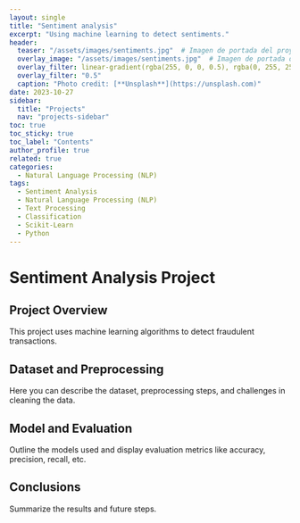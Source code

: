 ```yaml
---
layout: single
title: "Sentiment analysis"
excerpt: "Using machine learning to detect sentiments."
header:
  teaser: "/assets/images/sentiments.jpg"  # Imagen de portada del proyecto
  overlay_image: "/assets/images/sentiments.jpg"  # Imagen de portada del proyecto
  overlay_filter: linear-gradient(rgba(255, 0, 0, 0.5), rgba(0, 255, 255, 0.5))
  overlay_filter: "0.5"
  caption: "Photo credit: [**Unsplash**](https://unsplash.com)"
date: 2023-10-27
sidebar:
  title: "Projects"
  nav: "projects-sidebar"
toc: true
toc_sticky: true
toc_label: "Contents"
author_profile: true
related: true
categories:
  - Natural Language Processing (NLP)
tags:
  - Sentiment Analysis
  - Natural Language Processing (NLP)
  - Text Processing
  - Classification
  - Scikit-Learn
  - Python
---
```


# Sentiment Analysis Project

## Project Overview
This project uses machine learning algorithms to detect fraudulent transactions.

<!-- 

-  Construye un modelo que analice el sentimiento de reseñas de productos o tweets.
	•	Ingeniería de características: Trabaja en mejorar la calidad de los datos de entrada.
	•	Tuning de hiperparámetros: Experimenta con la búsqueda de hiperparámetros (Grid Search, Random Search) y técnicas como optimización bayesiana.

 -->

<!-- 

Puedes encontrar datasets en plataformas como Kaggle, UCI Machine Learning Repository, o los datasets de Google.

b) Estructura tus proyectos profesionalmente

Organiza bien tus proyectos para que otros puedan seguirlos fácilmente. Usa notebooks como Jupyter para exploración, pero también incluye scripts bien organizados cuando sea necesario para demostrar buenas prácticas de ingeniería.

c) Enfócate en la escalabilidad y eficiencia

Google se preocupa mucho por la escalabilidad. Trabaja en proyectos donde puedas manejar grandes volúmenes de datos o resolver problemas de optimización. Por ejemplo:

	•	Procesa datasets grandes con Apache Spark o Dask.
	•	Implementa modelos eficientes y evalúa su desempeño en entornos de producción simulados.

d) Deploy en la nube

Aprender a desplegar modelos en la nube es un gran plus. Familiarízate con Google Cloud Platform (GCP) o AWS. Puedes desplegar modelos con servicios como TensorFlow Serving, Flask o FastAPI en plataformas como Google Cloud AI o AWS SageMaker.

e) Documentación y GitHub

Publica tus proyectos en GitHub con una buena documentación. Esto mostrará a los reclutadores que sabes cómo trabajar en entornos colaborativos y que eres organizado. 
 -->

<!-- 
a) Competencias en algoritmos y estructuras de datos

Google es famoso por hacer preguntas de algoritmos y estructuras de datos en las entrevistas. Dedica tiempo a practicar en plataformas como:

	•	LeetCode
	•	HackerRank
	•	Codeforces

Trabaja en problemas de búsqueda binaria, árboles, listas enlazadas, algoritmos de grafos y dinámica de programación.

b) Sistemas distribuidos y arquitectura de software

Para roles en Machine Learning Engineer, es importante comprender cómo escalar y desplegar sistemas de ML. Familiarízate con:

	•	Sistemas distribuidos
	•	Microservicios
	•	Gestión de pipelines de datos

Usa frameworks como Airflow o Kubeflow para orquestar pipelines de machine learning.

c) Entrevistas técnicas

Las entrevistas en Google suelen incluir:

	1.	Coding challenges: Preguntas de algoritmos y estructuras de datos.
	2.	Preguntas de diseño de sistemas: Piensa en cómo diseñarías un sistema distribuido escalable para algún servicio de Google (como Gmail o Google Maps).
	3.	Entrevistas de machine learning: Prepárate para explicar conceptos teóricos como regularización, overfitting, gradient descent, etc.
	4.	Behavioral interviews: Prepara respuestas para preguntas sobre cómo manejas problemas complejos, trabajas en equipo o cómo enfrentas situaciones de incertidumbre.

5. Recursos útiles

	•	Coursera: Cursos como el de Deep Learning Specialization de Andrew Ng.
	•	Fast.ai: Excelente para aprender deep learning.
	•	Kaggle: Participa en competiciones para aplicar tus habilidades.
	•	Machine Learning de Google Cloud: Conoce las herramientas que usa Google.
	•	Libros recomendados: “Deep Learning with Python”, “Hands-On Machine Learning with Scikit-Learn, Keras, and TensorFlow”.
 -->


<!-- 
3. Big Data y Procesamiento Distribuido

	•	Apache Spark: Es una de las herramientas más utilizadas para procesar grandes volúmenes de datos. Spark permite el procesamiento distribuido en clusters, lo cual es fundamental cuando trabajas con datasets que no caben en la memoria de una sola máquina.
	•	Hadoop: Aunque menos usado en ciencia de datos moderna, sigue siendo relevante para almacenar grandes volúmenes de datos no estructurados.
 -->

 <!-- 
 6. Cloud Computing y Deploy de Modelos

	•	Google Cloud Platform (GCP): Familiarízate con GCP, ya que Google lo usa internamente. Aprende a usar Google AI Platform, BigQuery (para grandes volúmenes de datos) y Cloud Storage.
	•	AWS o Microsoft Azure: Aunque Google Cloud es útil para Google, tener experiencia con AWS o Azure también es valioso.
	•	Docker: Para empaquetar aplicaciones y modelos en contenedores que pueden desplegarse en diferentes entornos sin problemas.
	•	Kubernetes: Para orquestar la implementación de aplicaciones en contenedores a gran escala.

Consejos:

	•	Aprende a desplegar modelos de machine learning como microservicios usando frameworks como Flask o FastAPI, y luego despliega esos servicios en la nube usando Google Cloud Run o AWS Lambda.
	•	Usa Docker para empaquetar tu modelo en un contenedor:

7. Herramientas de Versionado y Control de Proyectos

	•	Git y GitHub: El control de versiones es esencial en cualquier entorno profesional. Usa Git para gestionar versiones de tus proyectos y GitHub para colaborar y mostrar tus proyectos.
	•	DVC (Data Version Control): Para versionar datasets y experimentos, lo cual es útil en proyectos de machine learning donde los datos cambian constantemente.

Qué deberías saber:

	•	Python: Comprende conceptos fundamentales como estructuras de datos, funciones, y objetos, además de las bibliotecas clave para ciencia de datos (pandas, numpy).
	•	R: Familiarízate con la sintaxis básica, manipulación de datos (dplyr), y visualización de datos (ggplot2), especialmente si te interesa trabajar en análisis estadístico o académico.

4. Big Data y Procesamiento Distribuido: Apache Spark, Hadoop

Para procesar grandes volúmenes de datos, Apache Spark es el estándar.

Dónde aprender:

	•	Big Data Fundamentals (Coursera): Curso de introducción a Big Data y procesamiento distribuido.
	•	Apache Spark:
	•	Databricks Academy: Cursos gratuitos para Spark en Data Science.
	•	Big Data with Spark and Python (Udemy): Curso accesible que cubre Spark desde cero.
	•	Hadoop:
	•	The Ultimate Hands-On Hadoop (Udemy): Curso completo sobre Hadoop y su ecosistema.

Qué deberías saber:

	•	Spark: Conceptos de RDD, DataFrames en Spark, y cómo ejecutar transformaciones y acciones en datos distribuidos.
	•	Hadoop: Estructura del sistema HDFS, MapReduce, y ecosistema Hadoop.

5. SQL y Bases de Datos NoSQL: SQL, MongoDB

Es vital tener habilidades sólidas en SQL y comprensión de bases de datos NoSQL para datos no estructurados.

Dónde aprender:

	•	SQL:
	•	SQL for Data Science (Coursera): Curso enfocado en SQL para ciencia de datos.
	•	SQL Essentials (DataCamp): Curso de introducción con ejercicios interactivos.
	•	MongoDB:
	•	MongoDB University: Cursos gratuitos ofrecidos por MongoDB.
	•	DataCamp: Introduction to MongoDB: Curso introductorio sobre NoSQL.

Qué deberías saber:

	•	SQL: Conocer SELECT, JOIN, GROUP BY, subqueries y optimización de consultas.
	•	MongoDB: Sintaxis básica de consultas NoSQL y estructuras de documentos JSON.

7. Cloud Computing y Deploy de Modelos: GCP, AWS, Docker, Kubernetes

Las empresas de tecnología utilizan ampliamente los servicios en la nube y la contenedorización para desplegar modelos.

Dónde aprender:

	•	Google Cloud Platform (GCP):
	•	Google Cloud Training: Cursos gratuitos de Google, incluyendo introducción a BigQuery y AI Platform.
	•	Coursera: Data Engineering on GCP: Especialización en ingeniería de datos y ML en GCP.
	•	AWS:
	•	AWS Training and Certification: Cursos gratuitos y laboratorios prácticos.
	•	Docker y Kubernetes:
	•	Docker for Beginners (Udemy): Curso básico de Docker.
	•	Kubernetes for Data Scientists (Coursera): Curso sobre Kubernetes orientado a data science.

Qué deberías saber:

	•	GCP y AWS: Comprender los servicios de almacenamiento (BigQuery, S3), y AI Platform o SageMaker para modelado.
	•	Docker: Creación de contenedores, imágenes, y redes en Docker.
	•	Kubernetes: Conceptos básicos de orquestación de contenedores y creación de clusters.

8. Versionado y Control de Proyectos: Git, GitHub, DVC

Para trabajo colaborativo, Git es esencial, y DVC es útil para versionar datos y modelos.

Dónde aprender:

	•	Git y GitHub:
	•	Udacity: Version Control with Git: Curso gratuito de Git.
	•	Data Version Control (DVC):
	•	DVC Documentation: Documentación oficial de DVC, con ejemplos y tutoriales.

Qué deberías saber:

	•	Git: Flujo de trabajo con commits, ramas, merges, y resolución de conflictos.
	•	GitHub: Publicación de proyectos y colaboración.
	•	DVC: Versionado de datasets y pipelines en ML.
  -->


## Dataset and Preprocessing
Here you can describe the dataset, preprocessing steps, and challenges in cleaning the data.


<!-- 
Proyecto 1: Análisis de Sentimiento en Texto (NLP)

Objetivo: Crear un modelo que pueda clasificar reseñas de productos en positivo, negativo o neutral, usando análisis de sentimiento.

Paso a Paso

	1.	Definición del Problema y Recolección de Datos
	•	Objetivo: Crear un clasificador de sentimiento basado en reseñas de productos.
	•	Datos: Puedes usar datasets de reseñas, como el de Amazon o Yelp, disponibles en Kaggle, UCI Machine Learning Repository, o datasets de Hugging Face.
	2.	Exploración de Datos y Limpieza
	•	Realiza un análisis exploratorio inicial para entender la distribución de las clases (positivo, negativo, neutral).
	•	Limpieza de Texto:
	•	Convierte el texto a minúsculas, elimina signos de puntuación, URLs y caracteres especiales.
	•	Tokenización: Divide el texto en palabras individuales.
	•	Stop Words: Elimina palabras irrelevantes (como “el”, “de”, “un”).
	3.	Preprocesamiento Avanzado
	•	Vectorización: Usa CountVectorizer o TF-IDF para convertir texto a valores numéricos.
	•	Embeddings: Para mejorar el desempeño, usa embeddings preentrenados como Word2Vec o GloVe.
	•	Modelo Transformer (opcional): Si deseas un enfoque más avanzado, utiliza modelos preentrenados como BERT de Hugging Face.
	4.	Entrenamiento del Modelo
	•	Prueba varios modelos, como Naive Bayes, Support Vector Machines (SVM) y Redes Neuronales.
	•	Compara el desempeño de los modelos usando métricas como accuracy, precision, recall y f1-score.
	5.	Evaluación y Mejora
	•	Evalúa el modelo usando una matriz de confusión y métricas de clasificación.
	•	Optimización de hiperparámetros: Usa técnicas como Grid Search o Random Search para mejorar el rendimiento.
	6.	Despliegue y Visualización
	•	Crea un API con Flask o FastAPI para recibir texto como entrada y devolver el sentimiento.
	•	Crea un dashboard interactivo (usando Plotly Dash o Streamlit) para mostrar visualmente las predicciones y métricas.
 -->

## Model and Evaluation
Outline the models used and display evaluation metrics like accuracy, precision, recall, etc.

<!-- 
Consejos Generales para el Desarrollo de Proyectos de Ciencia de Datos

	1.	Documenta Todo el Proceso: Desde la recolección de datos hasta el despliegue, anota decisiones y explica el porqué de cada elección (puedes usar Markdown en Jupyter Notebooks).
	2.	Itera en el Desarrollo del Modelo: Enfócate primero en construir un modelo base y luego optimízalo. Asegúrate de evaluar cada cambio.
	3.	Visualización y Comunicación de Resultados: La visualización es clave en ciencia de datos. Para los tres proyectos, usa gráficos para mostrar el rendimiento del modelo, ejemplos de predicciones y métricas.
	4.	Manejo de Datos: Almacena los datos de entrenamiento y prueba de manera organizada para poder acceder y reutilizar los mismos conjuntos en experimentos futuros.
	5.	Versión de Datos y Modelos: Utiliza DVC o Git-LFS si trabajas con grandes volúmenes de datos. Esto te ayudará a rastrear cambios y replicar experimentos.
	6.	Prepara tu Portafolio: Publica el código en GitHub con una explicación detallada de cada proyecto, incluyendo README y guías de instalación y uso. Esto demuestra tus habilidades técnicas y tu capacidad para documentar y comunicar.
	7.	Despliegue y Mantenimiento: Experimenta desplegando tus modelos en la nube (usando servicios gratuitos de GCP o AWS) y mantén tu API activa y actualizada para mostrarla en entrevistas o a reclutadores.
 -->

<!-- // ![ROC Curve](/assets/images/fraud_detection_roc.png) -->

## Conclusions
Summarize the results and future steps.

<!-- 
Proyecto: Clasificación de Sentimiento en Reseñas de Productos (NLP)

Objetivo: Construir un modelo de machine learning para clasificar reseñas de productos en positivo, neutral o negativo, utilizando un enfoque de Procesamiento de Lenguaje Natural (NLP).

Paso 1: Definición del Problema y Recopilación de Datos

	1.	Definir el objetivo:
	•	Queremos que el modelo clasifique una reseña en tres categorías: positivo, negativo o neutral.
	•	Ejemplo de uso: una empresa podría usar este modelo para monitorear la satisfacción del cliente en tiempo real.
	2.	Obtén los datos:
	•	Usaremos datasets que contengan reseñas etiquetadas. Ejemplos incluyen:
	•	Amazon Customer Reviews en Kaggle.
	•	Yelp Review Dataset.
	•	IMDb Movie Reviews.
	3.	Explora el dataset y define el flujo de procesamiento de datos:
	•	Carga el dataset y visualiza las primeras filas.
	•	Identifica las columnas importantes: texto de la reseña y etiqueta (positiva, negativa, neutral).

Código para explorar el dataset:
import pandas as pd

# Cargar el dataset
df = pd.read_csv("reviews.csv")  # Cambia esto a tu dataset

# Ver las primeras filas
print(df.head())

# Información general sobre el dataset
print(df.info())

Paso 2: Exploración y Limpieza de Datos

	1.	Exploración de datos:
	•	Analiza la distribución de clases (positivo, negativo, neutral). Esto te ayudará a identificar si el dataset está balanceado o si será necesario algún ajuste.

print(df['sentiment'].value_counts())  # Ver distribución de clases

	2.	Limpieza del texto:
	•	Convertir el texto a minúsculas para normalizar.
	•	Eliminar signos de puntuación, caracteres especiales, URLs, y emojis si es necesario.
	•	Tokenizar el texto (dividirlo en palabras).

import re
import nltk
from nltk.corpus import stopwords

# Descargar stop words
nltk.download('stopwords')
stop_words = set(stopwords.words('english'))

def limpiar_texto(texto):
    # Convertir a minúsculas
    texto = texto.lower()
    # Eliminar URLs y caracteres especiales
    texto = re.sub(r"http\S+|www\S+|https\S+", '', texto, flags=re.MULTILINE)
    texto = re.sub(r'\@w+|\#','', texto)
    # Eliminar signos de puntuación
    texto = re.sub(r'[^\w\s]', '', texto)
    # Eliminar stop words
    texto = ' '.join([palabra for palabra in texto.split() if palabra not in stop_words])
    return texto

# Aplicar limpieza al dataset
df['cleaned_text'] = df['review_text'].apply(limpiar_texto)

Paso 3: Preprocesamiento de Datos

	1.	Vectorización del texto:
	•	Convierte el texto en una representación numérica. Para un proyecto robusto, es ideal comenzar con TF-IDF o probar embeddings preentrenados como Word2Vec o GloVe.
	•	TF-IDF transforma cada documento en un vector de palabras donde cada palabra está ponderada por su frecuencia inversa en el corpus.

from sklearn.feature_extraction.text import TfidfVectorizer

# Vectorización TF-IDF
vectorizer = TfidfVectorizer(max_features=5000)
X = vectorizer.fit_transform(df['cleaned_text']).toarray()
y = df['sentiment']  # La columna de etiquetas (positivo, negativo, neutral)

	2.	División de los datos:
	•	Divide los datos en conjuntos de entrenamiento y prueba.

from sklearn.model_selection import train_test_split

X_train, X_test, y_train, y_test = train_test_split(X, y, test_size=0.2, random_state=42)

Paso 4: Selección y Entrenamiento del Modelo

	1.	Modelos Base:
	•	Comienza con modelos como Naive Bayes, Support Vector Machines (SVM) y Random Forest para evaluar el desempeño inicial.

from sklearn.naive_bayes import MultinomialNB
from sklearn.metrics import accuracy_score, classification_report

# Entrenar modelo de Naive Bayes
modelo_nb = MultinomialNB()
modelo_nb.fit(X_train, y_train)

# Predicción y evaluación
y_pred = modelo_nb.predict(X_test)
print("Accuracy:", accuracy_score(y_test, y_pred))
print(classification_report(y_test, y_pred))

	2.	Optimización de Hiperparámetros:
	•	Usa GridSearchCV o RandomizedSearchCV para mejorar el rendimiento del modelo con los parámetros óptimos.

from sklearn.model_selection import GridSearchCV

parametros = {'alpha': [0.1, 0.5, 1.0]}  # Ejemplo de parámetros para Naive Bayes
grid_search = GridSearchCV(estimator=modelo_nb, param_grid=parametros, cv=5, scoring='accuracy')
grid_search.fit(X_train, y_train)

print("Mejor hiperparámetro:", grid_search.best_params_)


3.	Modelo Avanzado: Embeddings y Redes Neuronales (opcional)
	•	Para mejorar el rendimiento, usa embeddings preentrenados y una red neuronal simple.
	•	También puedes probar transformers (como BERT) para una mayor precisión.

Paso 5: Evaluación y Optimización Final

	1.	Evaluación detallada:
	•	Usa una matriz de confusión para visualizar errores comunes y ajustar el modelo si es necesario.

from sklearn.metrics import confusion_matrix
import seaborn as sns
import matplotlib.pyplot as plt

# Crear matriz de confusión
cm = confusion_matrix(y_test, y_pred)
sns.heatmap(cm, annot=True, fmt='d', cmap='Blues')
plt.xlabel('Predicted')
plt.ylabel('Actual')
plt.show()

	2.	Ajustes finales:
	•	Basado en la matriz de confusión, ajusta el preprocesamiento o prueba otros algoritmos si ciertos errores son recurrentes.

Paso 6: Despliegue del Modelo

	1.	Crear una API de Inferencia:
	•	Usa Flask o FastAPI para crear una API que reciba texto y devuelva la predicción del sentimiento.

from flask import Flask, request, jsonify
import joblib

# Guardar modelo entrenado
joblib.dump(modelo_nb, 'sentiment_model.pkl')

# Crear la API con Flask
app = Flask(__name__)

# Cargar modelo
model = joblib.load('sentiment_model.pkl')

@app.route('/predict', methods=['POST'])
def predict():
    data = request.get_json(force=True)
    review_text = data['text']
    cleaned_text = limpiar_texto(review_text)  # Usa la función de limpieza que creamos
    vectorized_text = vectorizer.transform([cleaned_text]).toarray()
    prediction = model.predict(vectorized_text)
    return jsonify({'sentiment': prediction[0]})

if __name__ == '__main__':
    app.run(debug=True)

	2.	Despliega en la nube:
	•	Puedes usar Google Cloud Run, AWS Lambda o Heroku para alojar tu API y hacerla accesible de manera pública.

Paso 7: Creación de Dashboard Interactivo

	1.	Dashboard para Visualización de Resultados:
	•	Usa Streamlit o Plotly Dash para crear una interfaz de usuario donde los usuarios puedan escribir una reseña y ver la predicción.

import streamlit as st
import joblib

# Cargar el modelo
model = joblib.load('sentiment_model.pkl')
vectorizer = joblib.load('tfidf_vectorizer.pkl')  # Cargar vectorizador si se guardó

# Crear la interfaz en Streamlit
st.title("Clasificación de Sentimiento en Reseñas")
review_text = st.text_area("Ingrese su reseña aquí:")

if st.button("Clasificar"):
    cleaned_text = limpiar_texto(review_text)
    vectorized_text = vectorizer.transform([cleaned_text]).toarray()
    prediction = model.predict(vectorized_text)
    st.write(f"Sentimiento Predicho: {prediction[0]}")
 -->